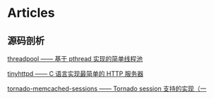 # Articles

## 源码剖析
[threadpool —— 基于 pthread 实现的简单线程池](https://github.com/AngryHacker/articles/issues/1#issue-369867252)

[tinyhttpd —— C 语言实现最简单的 HTTP 服务器](https://github.com/AngryHacker/articles/issues/2#issue-369871321)

[tornado-memcached-sessions —— Tornado session 支持的实现（一](https://github.com/AngryHacker/articles/issues/3#issue-372194251)
